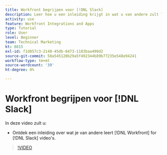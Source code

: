 ```yaml
---
title: Workfront begrijpen voor [!DNL Slack]
description: Leer hoe u een inleiding krijgt in wat u van andere zult leren [!DNL Workfront] voor Slack-video's.
activity: use
feature: Workfront Integrations and Apps
type: Tutorial
role: User
level: Beginner
team: Technical Marketing
kt: 8815
exl-id: f1d857c3-2140-45db-8473-1183baa490d2
source-git-commit: 58a545120b29a5f492344b89b77235e548e94241
workflow-type: tm+mt
source-wordcount: '39'
ht-degree: 0%

---
```


# Workfront begrijpen voor [!DNL Slack]

In deze video zult u:

* Ontdek een inleiding over wat je van andere leert [!DNL Workfront] for [!DNL Slack] video&#39;s.

>[!VIDEO](https://video.tv.adobe.com/v/335116/?quality=12)
